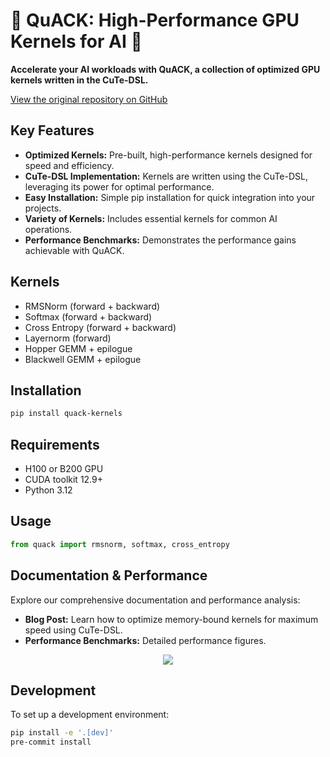# 🦆 QuACK: High-Performance GPU Kernels for AI 🦆

**Accelerate your AI workloads with QuACK, a collection of optimized GPU kernels written in the CuTe-DSL.**

[View the original repository on GitHub](https://github.com/Dao-AILab/quack)

## Key Features

*   **Optimized Kernels:** Pre-built, high-performance kernels designed for speed and efficiency.
*   **CuTe-DSL Implementation:** Kernels are written using the CuTe-DSL, leveraging its power for optimal performance.
*   **Easy Installation:** Simple pip installation for quick integration into your projects.
*   **Variety of Kernels:** Includes essential kernels for common AI operations.
*   **Performance Benchmarks:** Demonstrates the performance gains achievable with QuACK.

## Kernels

*   RMSNorm (forward + backward)
*   Softmax (forward + backward)
*   Cross Entropy (forward + backward)
*   Layernorm (forward)
*   Hopper GEMM + epilogue
*   Blackwell GEMM + epilogue

## Installation

```bash
pip install quack-kernels
```

## Requirements

*   H100 or B200 GPU
*   CUDA toolkit 12.9+
*   Python 3.12

## Usage

```python
from quack import rmsnorm, softmax, cross_entropy
```

## Documentation & Performance

Explore our comprehensive documentation and performance analysis:

*   **Blog Post:** Learn how to optimize memory-bound kernels for maximum speed using CuTe-DSL.
*   **Performance Benchmarks:** Detailed performance figures.

<div align="center">
<figure>
  <img
  src="media/bf16_kernel_benchmarks_single_row.svg"
  >
</figure>
</div>

## Development

To set up a development environment:

```bash
pip install -e '.[dev]'
pre-commit install